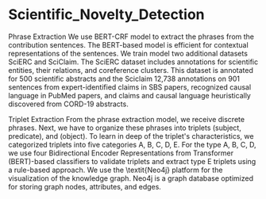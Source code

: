 # Scientific_Novelty_Detection
Phrase Extraction
We use BERT-CRF model to extract the phrases from the contribution sentences. 
The BERT-based model is efficient for contextual representations of the sentences. 
We train model two additional datasets SciERC and SciClaim. The SciERC  dataset includes annotations for scientific entities, 
their relations, and coreference clusters. 
This dataset is annotated for 500 scientific abstracts and the Sciclaim 12,738 annotations on 901 sentences from expert-identified claims in SBS
papers, recognized causal language in PubMed papers, and claims and causal language heuristically discovered from CORD-19 abstracts. 

Triplet Extraction
From the phrase extraction model, we receive discrete phrases.
Next, we have to organize these phrases into triplets (subject, predicate), and (object). 
To learn in deep of the triplet's characteristics, we categorized triplets into five categories A, B, C, D, E. For the type  A, B, C, D, 
we use four Bidirectional Encoder Representations from Transformer (BERT)-based classifiers to validate triplets and extract type E triplets 
using a rule-based approach. We use the \textit{Neo4j} platform for the visualization of the knowledge graph. Neo4j is a graph database optimized 
for storing graph nodes, attributes, and edges.
